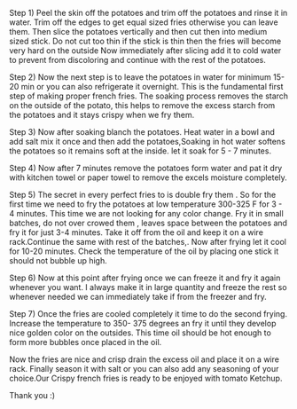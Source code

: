 Step 1) Peel the skin off the potatoes and trim off the potatoes and rinse it in water. Trim off the edges to get equal sized fries otherwise you can leave them.
Then slice the potatoes vertically and then cut then into medium sized stick. Do not cut too thin if the stick is thin then the fries will become very hard on the outside
Now immediately after slicing add it to cold water to prevent from discoloring and continue with the rest of the potatoes.


Step 2) Now the next step is to leave the potatoes in water for minimum 15-20 min  or you can also refrigerate it overnight. This is the fundamental first step of making proper french fries. The soaking process removes the starch on the outside of the potato, this helps to remove the excess starch from the potatoes and it  stays crispy when we fry them.

Step 3) Now after soaking blanch the potatoes. Heat water in a bowl and add salt mix it once and then add the potatoes,Soaking in hot water softens the potatoes so it remains soft at the inside. let it soak for 5 - 7 minutes.

Step 4) Now after 7 minutes remove the potatoes form water and pat it dry with kitchen  towel or paper towel to remove the excels moisture completely.


Step 5) The secret in every perfect fries to is double fry them . So for the first time we need to fry the potatoes at low temperature 300-325 F for 3 - 4 minutes. This time we are not looking for any color change. Fry it in small batches, do not over crowed them , leaves space between the potatoes and fry it for just 3-4 minutes.
Take it off from the oil and keep it on a wire rack.Continue the same with rest of the batches,.
Now after frying let it cool for 10-20 minutes.
Check the temperature of the oil by placing one stick it should not bubble up high.


Step 6) Now at this point after frying once we can freeze it and fry it again whenever you want. I always make it in large quantity and freeze the rest so whenever needed we can immediately take if from the freezer and fry.

Step 7) Once the fries are cooled completely it time to do the second frying. Increase the temperature to 350- 375 degrees an fry it until they develop nice golden color on the outsides. 
This time oil should be hot enough to form more bubbles once placed in the oil. 

Now the fries are nice and crisp drain the excess oil and place it on a wire rack. Finally season it with salt or you can also add any seasoning of your choice.Our Crispy french fries is ready to be enjoyed with tomato Ketchup.

Thank you :)
